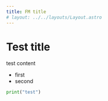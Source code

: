 ```yaml
---
title: FM title
# layout: ../../layouts/Layout.astro
---
```


# Test title

test content

- first
- second

```python
print("test")
```
